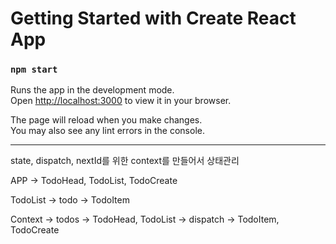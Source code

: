 # Getting Started with Create React App
### `npm start`

Runs the app in the development mode.\
Open [http://localhost:3000](http://localhost:3000) to view it in your browser.

The page will reload when you make changes.\
You may also see any lint errors in the console.

---
state, dispatch, nextId를 위한 context를 만들어서 상태관리

APP -> TodoHead, TodoList, TodoCreate

TodoList -> todo -> TodoItem

Context -> todos -> TodoHead, TodoList
        -> dispatch -> TodoItem, TodoCreate
